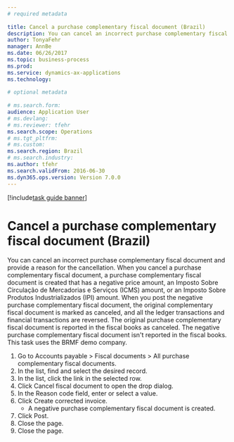 ```yaml
--- 
# required metadata 
 
title: Cancel a purchase complementary fiscal document (Brazil)
description: You can cancel an incorrect purchase complementary fiscal document and provide a reason for the cancellation. 
author: TonyaFehr 
manager: AnnBe 
ms.date: 06/26/2017
ms.topic: business-process 
ms.prod:  
ms.service: dynamics-ax-applications 
ms.technology:  
 
# optional metadata 
 
# ms.search.form:   
audience: Application User 
# ms.devlang:  
# ms.reviewer: tfehr 
ms.search.scope: Operations 
# ms.tgt_pltfrm:  
# ms.custom:  
ms.search.region: Brazil
# ms.search.industry: 
ms.author: tfehr 
ms.search.validFrom: 2016-06-30 
ms.dyn365.ops.version: Version 7.0.0 
---
```


[!include[task guide banner](../../includes/task-guide-banner.md)]

# Cancel a purchase complementary fiscal document (Brazil)

You can cancel an incorrect purchase complementary fiscal document and provide a reason for the cancellation. When you cancel a purchase complementary fiscal document, a purchase complementary fiscal document is created that has a negative price amount, an Imposto Sobre Circulação de Mercadorias e Serviços (ICMS) amount, or an Imposto Sobre Produtos Industrializados (IPI) amount. When you post the negative purchase complementary fiscal document, the original complementary fiscal document is marked as canceled, and all the ledger transactions and financial transactions are reversed. The original purchase complementary fiscal document is reported in the fiscal books as canceled. The negative purchase complementary fiscal document isn't reported in the fiscal books. This task uses the BRMF demo company.


1. Go to Accounts payable > Fiscal documents > All purchase complementary fiscal documents.
2. In the list, find and select the desired record.
3. In the list, click the link in the selected row.
4. Click Cancel fiscal document to open the drop dialog.
5. In the Reason code field, enter or select a value.
6. Click Create corrected invoice.
    * A negative purchase complementary fiscal document is created.  
7. Click Post.
8. Close the page.
9. Close the page.

